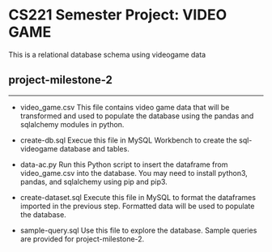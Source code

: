 # CS221 Semester Project: VIDEO GAME

This is a relational database schema using videogame data

## project-milestone-2

---

- video_game.csv
  This file contains video game data that will be transformed and used to populate the database using the pandas and sqlalchemy modules in python.

- create-db.sql
  Execue this file in MySQL Workbench to create the sql-videogame database and tables.

- data-ac.py
  Run this Python script to insert the dataframe from video_game.csv into the database. You may need to install python3, pandas, and sqlalchemy using pip and pip3.

- create-dataset.sql
  Execute this file in MySQL to format the dataframes imported in the previous step. Formatted data will be used to populate the database.

- sample-query.sql
  Use this file to explore the database. Sample queries are provided for project-milestone-2.

